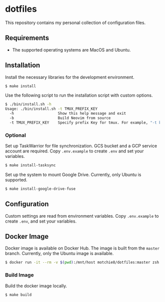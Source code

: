 # dotfiles

This repository contains my personal collection of configuration files.

## Requirements 

* The supported operating systems are MacOS and Ubuntu.


## Installation

Install the necessary libraries for the development environment.

```sh
$ make install
```

Use the following script to run the installation script with custom options.

```sh
$ ./bin/install.sh -h
Usage: ./bin/install.sh -t TMUX_PREFIX_KEY
  -h                    Show this help message and exit
  -b                    Build Neovim from source
  -t TMUX_PREFIX_KEY    Specify prefix Key for tmux. For example, "-t b"
```

### Optional

Set up TaskWarrior for file synchronization. GCS bucket and a GCP service account are required. Copy `.env.example` to create `.env` and set your variables.

```sh
$ make install-tasksync
```

Set up the system to mount Google Drive. Currently, only Ubuntu is supported.
```sh
$ make install-google-drive-fuse
```

## Configuration

Custom settings are read from environment variables. Copy `.env.example` to create `.env`, and set your variables.

## Docker Image

Docker image is available on Docker Hub. The image is built from the `master` branch. Currently, only the Ubuntu image is available.

```sh
$ docker run -it --rm -v $(pwd):/mnt/host motchie8/dotfiles:master zsh
```

### Build Image
Build the docker image locally.

```sh
$ make build
`````
